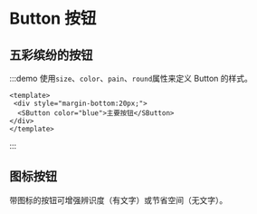 # Button 按钮

## 五彩缤纷的按钮

:::demo 使用`size`、`color`、`pain`、`round`属性来定义 Button 的样式。

```vue
<template>
 <div style="margin-bottom:20px;">
  <SButton color="blue">主要按钮</SButton>
</div>
</template>
```

:::

## 图标按钮

带图标的按钮可增强辨识度（有文字）或节省空间（无文字）。
